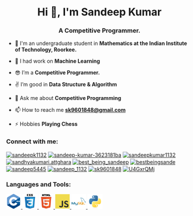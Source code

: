 <h1 align="center">Hi 👋, I'm Sandeep Kumar</h1>
<h3 align="center">A Competitive Programmer.</h3>

- 🔭 I'm an undergraduate student in **Mathematics at the Indian Institute of Technology, Roorkee.**

- 🌱 I had work on **Machine Learning**

- 😎 I’m a **Competitive Programmer.**

- ✌️ I’m good in **Data Structure & Algorithm**

- 💬 Ask me about **Competitive Programming**

- 📫 How to reach me **sk9601848@gmail.com**

- ⚡ Hobbies **Playing Chess**

<h3 align="left">Connect with me:</h3>
<p align="left">
<a href="https://twitter.com/sandeepk1132" target="blank"><img align="center" src="https://raw.githubusercontent.com/rahuldkjain/github-profile-readme-generator/master/src/images/icons/Social/twitter.svg" alt="sandeepk1132" height="30" width="40" /></a>
<a href="https://linkedin.com/in/sandeep-kumar-3623181ba" target="blank"><img align="center" src="https://raw.githubusercontent.com/rahuldkjain/github-profile-readme-generator/master/src/images/icons/Social/linked-in-alt.svg" alt="sandeep-kumar-3623181ba" height="30" width="40" /></a>
<a href="https://kaggle.com/sandeepkumar1132" target="blank"><img align="center" src="https://raw.githubusercontent.com/rahuldkjain/github-profile-readme-generator/master/src/images/icons/Social/kaggle.svg" alt="sandeepkumar1132" height="30" width="40" /></a>
<a href="https://fb.com/sandhyakumari.attghara" target="blank"><img align="center" src="https://raw.githubusercontent.com/rahuldkjain/github-profile-readme-generator/master/src/images/icons/Social/facebook.svg" alt="sandhyakumari.attghara" height="30" width="40" /></a>
<a href="https://instagram.com/best_being_sandeep" target="blank"><img align="center" src="https://raw.githubusercontent.com/rahuldkjain/github-profile-readme-generator/master/src/images/icons/Social/instagram.svg" alt="best_being_sandeep" height="30" width="40" /></a>
<a href="https://www.codechef.com/users/bestbeingsande" target="blank"><img align="center" src="https://cdn.jsdelivr.net/npm/simple-icons@3.1.0/icons/codechef.svg" alt="bestbeingsande" height="30" width="40" /></a>
<a href="https://codeforces.com/profile/sandeep5445" target="blank"><img align="center" src="https://raw.githubusercontent.com/rahuldkjain/github-profile-readme-generator/master/src/images/icons/Social/codeforces.svg" alt="sandeep5445" height="30" width="40" /></a>
<a href="https://www.leetcode.com/sandeep_1132" target="blank"><img align="center" src="https://raw.githubusercontent.com/rahuldkjain/github-profile-readme-generator/master/src/images/icons/Social/leet-code.svg" alt="sandeep_1132" height="30" width="40" /></a>
<a href="https://auth.geeksforgeeks.org/user/sk9601848" target="blank"><img align="center" src="https://raw.githubusercontent.com/rahuldkjain/github-profile-readme-generator/master/src/images/icons/Social/geeks-for-geeks.svg" alt="sk9601848" height="30" width="40" /></a>
<a href="https://discord.gg/U4GxrQMj" target="blank"><img align="center" src="https://raw.githubusercontent.com/rahuldkjain/github-profile-readme-generator/master/src/images/icons/Social/discord.svg" alt="U4GxrQMj" height="30" width="40" /></a>
</p>

<h3 align="left">Languages and Tools:</h3>
<p align="left"> <a href="https://www.w3schools.com/cpp/" target="_blank" rel="noreferrer"> <img src="https://raw.githubusercontent.com/devicons/devicon/master/icons/cplusplus/cplusplus-original.svg" alt="cplusplus" width="40" height="40"/> </a> <a href="https://www.w3schools.com/css/" target="_blank" rel="noreferrer"> <img src="https://raw.githubusercontent.com/devicons/devicon/master/icons/css3/css3-original-wordmark.svg" alt="css3" width="40" height="40"/> </a> <a href="https://www.w3.org/html/" target="_blank" rel="noreferrer"> <img src="https://raw.githubusercontent.com/devicons/devicon/master/icons/html5/html5-original-wordmark.svg" alt="html5" width="40" height="40"/> </a> <a href="https://developer.mozilla.org/en-US/docs/Web/JavaScript" target="_blank" rel="noreferrer"> <img src="https://raw.githubusercontent.com/devicons/devicon/master/icons/javascript/javascript-original.svg" alt="javascript" width="40" height="40"/> </a> <a href="https://www.mysql.com/" target="_blank" rel="noreferrer"> <img src="https://raw.githubusercontent.com/devicons/devicon/master/icons/mysql/mysql-original-wordmark.svg" alt="mysql" width="40" height="40"/> </a> <a href="https://www.python.org" target="_blank" rel="noreferrer"> <img src="https://raw.githubusercontent.com/devicons/devicon/master/icons/python/python-original.svg" alt="python" width="40" height="40"/> </a> </p>
